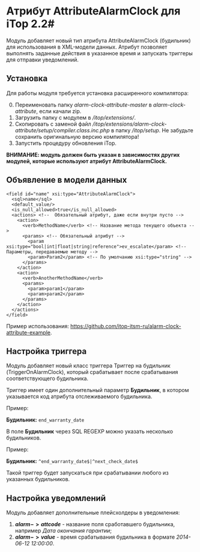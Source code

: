 # Атрибут AttributeAlarmClock для iTop 2.2#

Модуль добавляет новый тип атрибута AttributeAlarmClock (будильник) для использования в XML-модели данных. Атрибут позволяет выполнять заданные действия в указанное время и запускать триггеры для отправки уведомлений.

## Установка ##

Для работы модуля требуется установка расширенного компилятора:

0. Переименовать папку *alarm-clock-attribute-master* в *alarm-clock-attribute*, если качали zip.
1. Загрузить папку с модулем в */itop/extensions/*.
2. Скопировать с заменой файл */itop/extensions/alarm-clock-attribute/setup/compiler.class.inc.php* в папку */itop/setup*. Не забудьте сохранить оригинальную версию компилятора!
3. Запустить процедуру обновления iTop.

**ВНИМАНИЕ: модуль должен быть указан в зависимостях других модулей, которые используют атрибут AttributeAlarmClock.**

## Объявление в модели данных ##

```
<field id="name" xsi:type="AttributeAlarmClock">
  <sql>name</sql>
  <default_value/>
  <is_null_allowed>true</is_null_allowed>
  <actions> <!--  Обязательный атрибут, даже если внутри пусто -->
    <action>
      <verb>MethodName</verb> <!-- Название метода текущего объекта -->
      <params> <!-- Обязательный атрибут -->
        <param xsi:type="bool|int|float|string|reference">ev_escalate</param> <!-- Параметры, передаваемые методу -->
        <param>Param2</param> <!-- По умолчанию xsi:type="string" -->
      </params>
    </action>
    <action>
      <verb>AnotherMethodName</verb>
      <params>
        <param>param1</param>
        <param>param2</param>
      </params>
    </action>
  </actions>
</field>
```

Пример использования: https://github.com/itop-itsm-ru/alarm-clock-attribute-example.

## Настройка триггера ##

Модуль добавляет новый класс триггера Триггер на будильник (TriggerOnAlarmClock), который срабатывает после срабатывания соответствующего будильника.

Триггер имеет один дополнительный параметр **Будильник**, в котором указывается код атрибута отслеживаемого будильника.

Пример:

**Будильник:** `end_warranty_date`

В поле **Будильник** через SQL REGEXP можно указать несколько будильников.

Пример:

**Будильник:** `^end_warranty_date$|^next_check_date$`

Такой триггер будет запускаться при срабатывании любого из указанных будильников.

## Настройка уведомлений ##

Модуль добавляет дополнительные плейсхолдеры в уведомления:

1. **$alarm->attcode$** - название поля сработавшего будильника, например *Дата окончания гарантии*;
2. **$alarm->value$** - время срабатывания будильника в формате *2014-06-12 12:00:00*.
